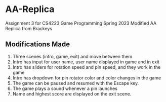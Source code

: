 # AA-Replica
Assignment 3 for CS4223 Game Programming Spring 2023 Modified AA Replica from Brackeys

## Modifications Made
1. Three scenes (intro, game, exit) and move between them
2. Intro has input for user name, user name displayed in game and in exit
3. Intro has sliders for rotation speed and pin speed, and they work in the game
4. Intro has dropdown for pin rotator color and color changes in the game
5. The game can be paused and resumed with the Escape key.
6. The game plays a sound whenever a pin launches
7. Name and highest score are displayed on the exit scene.
